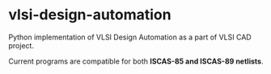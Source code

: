 # vlsi-design-automation
Python implementation of VLSI Design Automation as a part of VLSI CAD project.

Current programs are compatible for both <b>ISCAS-85 and ISCAS-89 netlists</b>.

